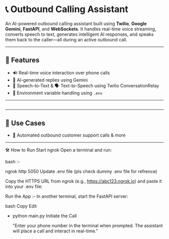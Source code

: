# 📞 Outbound Calling Assistant

An AI-powered outbound calling assistant built using **Twilio**, **Google Gemini**, **FastAPI**, and **WebSockets**. It handles real-time voice streaming, converts speech to text, generates intelligent AI responses, and speaks them back to the caller—all during an active outbound call.

---

## 🚀 Features

- 🔊 Real-time voice interaction over phone calls
- 🧠 AI-generated replies using Gemini
- 📝 Speech-to-Text & 🗣️ Text-to-Speech using Twilio ConversationRelay 
- 🔐 Environment variable handling using `.env`

---

## 
---

## 🧪 Use Cases

- 🤖 Automated outbound customer support calls & more

---


🛠️ How to Run
Start ngrok
Open a terminal and run:

  bash :- 

ngrok http 5050
Update .env file (pls check dummy .env file for refrence)

Copy the HTTPS URL from ngrok (e.g., https://abc123.ngrok.io) and paste it into your .env file:

Run the App :- 
In another terminal, start the FastAPI server:

bash
Copy
Edit

  - python main.py
    Initiate the Call
    
    "Enter your phone number in the terminal when prompted. The assistant will place a call and interact in real-time."


